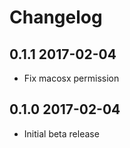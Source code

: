 # Changelog

## 0.1.1 2017-02-04

- Fix macosx permission

## 0.1.0 2017-02-04

- Initial beta release
